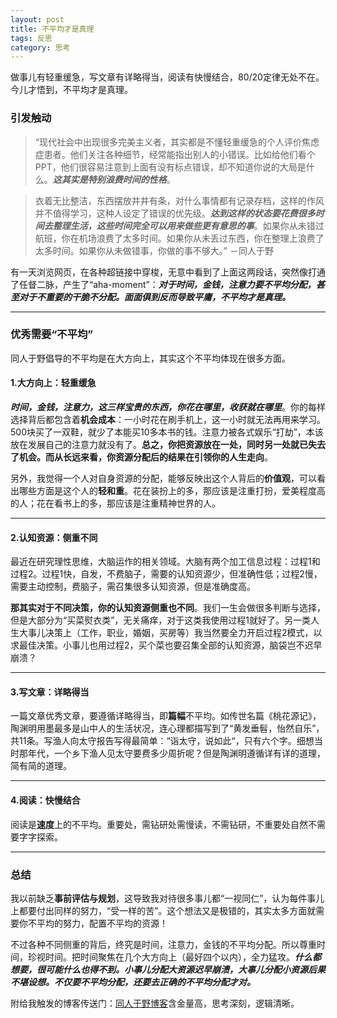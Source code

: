 ```yaml
---
layout: post
title: 不平均才是真理
tags: 反思
category: 思考
---
```


做事儿有轻重缓急，写文章有详略得当，阅读有快慢结合，80/20定律无处不在。今儿才悟到，不平均才是真理。

### 引发触动



>  “现代社会中出现很多完美主义者，其实都是不懂轻重缓急的个人评价焦虑症患者。他们关注各种细节，经常能指出别人的小错误。比如给他们看个PPT，他们很容易注意到上面有没有标点错误，却不知道你说的大局是什么。***这其实是特别浪费时间的性格***。

>  衣着无比整洁，东西摆放井井有条，对什么事情都有记录存档，这样的作风并不值得学习，这种人设定了错误的优先级。***达到这样的状态要花费很多时间去整理生活，这些时间完全可以用来做些更有意思的事***。如果你从未错过航班，你在机场浪费了太多时间。如果你从未丢过东西，你在整理上浪费了太多时间。如果你从未做错事，你做的事不够大。”    －同人于野
 

有一天浏览网页，在各种超链接中穿梭，无意中看到了上面这两段话，突然像打通了任督二脉，产生了“aha-moment”：***对于时间，金钱，注意力要不平均分配，甚至对于不重要的干脆不分配。面面俱到反而导致平庸，不平均才是真理。***


---

### 优秀需要“不平均”
同人于野倡导的不平均是在大方向上，其实这个不平均体现在很多方面。
#### 1.大方向上：轻重缓急

***时间，金钱，注意力，这三样宝贵的东西，你花在哪里，收获就在哪里***。你的每样选择背后都包含着**机会成本**：一小时花在刷手机上，这一小时就无法再用来学习。500块买了一双鞋，就少了本能买10多本书的钱。注意力被各式娱乐“打劫”，本该放在发展自己的注意力就没有了。**总之，你把资源放在一处，同时另一处就已失去了机会。而从长远来看，你资源分配后的结果在引领你的人生走向**。

另外，我觉得一个人对自身资源的分配，能够反映出这个人背后的**价值观**，可以看出哪些方面是这个人的**轻和重**。花在装扮上的多，那应该是注重打扮，爱美程度高的人；花在看书上的多，那应该是注重精神世界的人。

---

#### 2.认知资源：侧重不同
最近在研究理性思维，大脑运作的相关领域。大脑有两个加工信息过程：过程1和过程2。过程1快，自发，不费脑子，需要的认知资源少，但准确性低；过程2慢，需要主动控制，费脑子，需召集很多认知资源，但是准确度高。

**那其实对于不同决策，你的认知资源侧重也不同**。我们一生会做很多判断与选择，但是大部分为“买菜熨衣类”，无关痛痒，对于这类我使用过程1就好了。另一类人生大事儿决策上（工作，职业，婚姻，买房等）我当然要全力开启过程2模式，以求最佳决策。小事儿也用过程2，买个菜也要召集全部的认知资源，脑袋岂不迟早崩溃？


---

#### 3.写文章：详略得当
一篇文章优秀文章，要遵循详略得当，即**篇幅**不平均。如传世名篇《桃花源记》，陶渊明用墨最多是山中人的生活状况，连心理都描写到了“黄发垂髫，怡然自乐”，共11条。写渔人向太守报告写得最简单：“诣太守，说如此“，只有六个字。细想当时那年代，一个乡下渔人见太守要费多少周折呢？但是陶渊明遵循详有详的道理，简有简的道理。

---

#### 4.阅读：快慢结合
阅读是**速度**上的不平均。重要处，需钻研处需慢读，不需钻研，不重要处自然不需要字字探索。

---


### 总结
我以前缺乏**事前评估与规划**，这导致我对待很多事儿都“一视同仁”，认为每件事儿上都要付出同样的努力，“受一样的苦”。这个想法又是极错的，其实太多方面就需要你不平均的努力，配置不平均的资源！

不过各种不同侧重的背后，终究是时间，注意力，金钱的不平均分配。所以尊重时间，珍视时间。把时间聚焦在几个大方向上（最好四个以内），全力猛攻。***什么都想要，很可能什么也得不到。小事儿分配大资源迟早崩溃，大事儿分配小资源后果不堪设想。不仅要不平均分配，还要去正确的不平均分配才对。***

附给我触发的博客传送门：[同人于野博客](http://www.geekonomics10000.com/973)含金量高，思考深刻，逻辑清晰。

[同人于野]:http://www.geekonomics10000.com/973